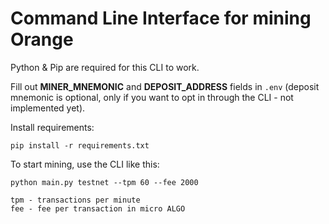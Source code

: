 # Command Line Interface for mining Orange

Python & Pip are required for this CLI to work.

Fill out **MINER_MNEMONIC** and **DEPOSIT_ADDRESS** fields in `.env` (deposit mnemonic is optional, only if you want to opt in through the CLI - not implemented yet).

Install requirements:

`pip install -r requirements.txt`

To start mining, use the CLI like this:

`python main.py testnet --tpm 60 --fee 2000`

```
tpm - transactions per minute
fee - fee per transaction in micro ALGO
```